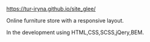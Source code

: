 https://tur-iryna.github.io/site_glee/

Online furniture store with a responsive layout. 


In the development using HTML,CSS,SCSS,jQery,BEM.
